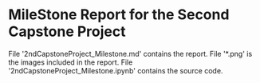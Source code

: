 # MileStone Report for the Second Capstone Project

File '2ndCapstoneProject_Milestone.md' contains the report.
File '*.png' is the images included in the report.
File '2ndCapstoneProject_Milestone.ipynb' contains the source code.
